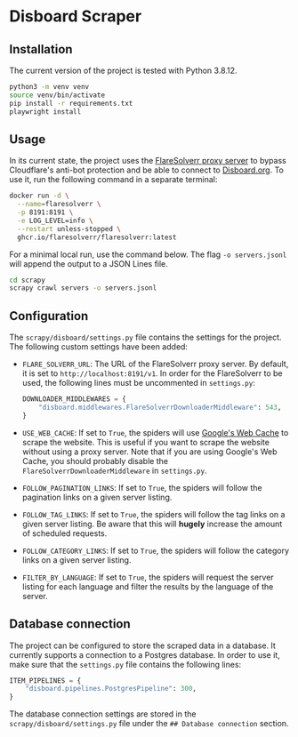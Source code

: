 # Disboard Scraper

## Installation

The current version of the project is tested with Python 3.8.12.

```bash
python3 -m venv venv
source venv/bin/activate
pip install -r requirements.txt
playwright install
```

## Usage

In its current state, the project uses the [FlareSolverr proxy server](https://github.com/FlareSolverr/FlareSolverr)
to bypass Cloudflare's anti-bot protection and be able to connect to [Disboard.org](https://disboard.org). To use it,
run the following command in a separate terminal:

```bash
docker run -d \
  --name=flaresolverr \
  -p 8191:8191 \
  -e LOG_LEVEL=info \
  --restart unless-stopped \
  ghcr.io/flaresolverr/flaresolverr:latest
```

For a minimal local run, use the command below. The flag `-o servers.jsonl` will append the output to a JSON Lines file.

```bash
cd scrapy
scrapy crawl servers -o servers.jsonl
```

## Configuration

The `scrapy/disboard/settings.py` file contains the settings for the project. The following custom settings have been added:

- `FLARE_SOLVERR_URL`: The URL of the FlareSolverr proxy server. By default, it is set to `http://localhost:8191/v1`. In order for the FlareSolverr to be used, the following lines must be uncommented in `settings.py`:

  ```python
  DOWNLOADER_MIDDLEWARES = {
      "disboard.middlewares.FlareSolverrDownloaderMiddleware": 543,
  }
  ```

- `USE_WEB_CACHE`: If set to `True`, the spiders will use [Google's Web Cache](https://webcache.googleusercontent.com/) to scrape the website. This is useful if you want to scrape the website without using a proxy server. Note that if you are using Google's Web Cache, you should probably disable the `FlareSolverrDownloaderMiddleware` in `settings.py`.
- `FOLLOW_PAGINATION_LINKS`: If set to `True`, the spiders will follow the pagination links on a given server listing.
- `FOLLOW_TAG_LINKS`: If set to `True`, the spiders will follow the tag links on a given server listing. Be aware that this will **hugely** increase the amount of scheduled requests.
- `FOLLOW_CATEGORY_LINKS`: If set to `True`, the spiders will follow the category links on a given server listing.
- `FILTER_BY_LANGUAGE`: If set to `True`, the spiders will request the server listing for each language and filter the results by the language of the server.

## Database connection

The project can be configured to store the scraped data in a database.
It currently supports a connection to a Postgres database. In order to use it,
make sure that the `settings.py` file contains the following lines:

```python
ITEM_PIPELINES = {
    "disboard.pipelines.PostgresPipeline": 300,
}
```

The database connection settings are stored in the `scrapy/disboard/settings.py` file
under the `## Database connection` section.
